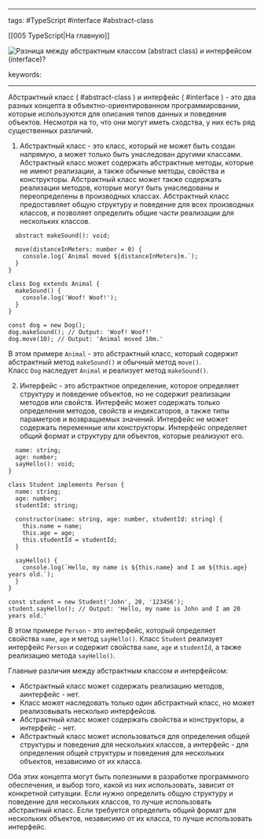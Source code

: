 ____

tags: #TypeScript #interface #abstract-class 

[[005 TypeScript|На главную]]

![Разница между абстрактным классом (abstract class) и интерфейсом (interface)?](https://youtu.be/TOn-1RrowKE?t=436)

keywords:

_____

Абстрактный класс ( #abstract-class ) и интерфейс ( #interface ) - это два разных концепта в объектно-ориентированном программировании, которые используются для описания типов данных и поведения объектов. Несмотря на то, что они могут иметь сходства, у них есть ряд существенных различий.

1.  Абстрактный класс - это класс, который не может быть создан напрямую, а может только быть унаследован другими классами. Абстрактный класс может содержать абстрактные методы, которые не имеют реализации, а также обычные методы, свойства и конструкторы. Абстрактный класс может также содержать реализации методов, которые могут быть унаследованы и переопределены в производных классах. Абстрактный класс предоставляет общую структуру и поведение для всех производных классов, и позволяет определить общие части реализации для нескольких классов.

```
  abstract makeSound(): void;

  move(distanceInMeters: number = 0) {
    console.log(`Animal moved ${distanceInMeters}m.`);
  }
}

class Dog extends Animal {
  makeSound() {
    console.log('Woof! Woof!');
  }
}

const dog = new Dog();
dog.makeSound(); // Output: 'Woof! Woof!'
dog.move(10); // Output: 'Animal moved 10m.'
```

В этом примере `Animal` - это абстрактный класс, который содержит абстрактный метод `makeSound()` и обычный метод `move()`. Класс `Dog` наследует `Animal` и реализует метод `makeSound()`.

2.  Интерфейс - это абстрактное определение, которое определяет структуру и поведение объектов, но не содержит реализации методов или свойств. Интерфейс может содержать только определения методов, свойств и индексаторов, а также типы параметров и возвращаемых значений. Интерфейс не может содержать переменные или конструкторы. Интерфейс определяет общий формат и структуру для объектов, которые реализуют его.

```
  name: string;
  age: number;
  sayHello(): void;
}

class Student implements Person {
  name: string;
  age: number;
  studentId: string;

  constructor(name: string, age: number, studentId: string) {
    this.name = name;
    this.age = age;
    this.studentId = studentId;
  }

  sayHello() {
    console.log(`Hello, my name is ${this.name} and I am ${this.age} years old.`);
  }
}

const student = new Student('John', 20, '123456');
student.sayHello(); // Output: 'Hello, my name is John and I am 20 years old.'
```

В этом примере `Person` - это интерфейс, который определяет свойства `name`, `age` и метод `sayHello()`. Класс `Student` реализует интерфейс `Person` и содержит свойства `name`, `age` и `studentId`, а также реализацию метода `sayHello()`.

Главные различия между абстрактным классом и интерфейсом:

-   Абстрактный класс может содержать реализацию методов, аинтерфейс - нет.
-   Класс может наследовать только один абстрактный класс, но может реализовывать несколько интерфейсов.
-   Абстрактный класс может содержать свойства и конструкторы, а интерфейс - нет.
-   Абстрактный класс может использоваться для определения общей структуры и поведения для нескольких классов, а интерфейс - для определения общей структуры и поведения для нескольких объектов, независимо от их класса.

Оба этих концепта могут быть полезными в разработке программного обеспечения, и выбор того, какой из них использовать, зависит от конкретной ситуации. Если нужно определить общую структуру и поведение для нескольких классов, то лучше использовать абстрактный класс. Если требуется определить общий формат для нескольких объектов, независимо от их класса, то лучше использовать интерфейс.